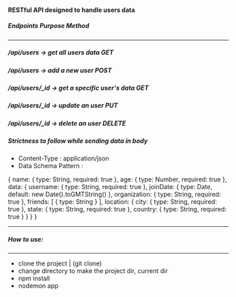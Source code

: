 #### RESTful API designed to handle users data

#####  Endpoints            Purpose                     Method
-----------------------------------------------------------------------
##### /api/users      ->    get all users data          GET
##### /api/users      ->    add a new user              POST
##### /api/users/_id  ->    get a specific user's data  GET
##### /api/users/_id  ->    update an user              PUT
##### /api/users/_id  ->    delete an user              DELETE

##### Strictness to follow while sending data in body

* Content-Type : application/json
* Data Schema Pattern :

{
    name: {
      type: String,
      required: true
    },
    age: {
      type: Number,
      required: true
    },
    data: {
      username: {
        type: String,
        required: true
      },
      joinDate: {
        type: Date,
        default: new Date().toGMTString()
      },
      organization: {
        type: String,
        required: true
      },
      friends: [
        {
          type: String
        }
      ],
      location: {
        city: {
          type: String,
          required: true
        },
        state: {
          type: String,
          required: true
        },
        country: {
          type: String,
          required: true
        }
      }
    }
  }

---------------------------------
##### How to use:
---------------------------------
* clone the project | (git clone)
* change directory to make the project dir, current dir
* npm install
* nodemon app